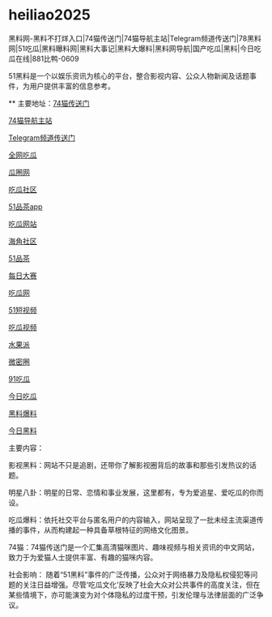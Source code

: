 # heiliao2025
黑料网-黑料不打烊入口|74猫传送门|74猫导航主站|Telegram频道传送门|78黑料网|51吃瓜|黑料曝料网|黑料大事记|黑料大爆料|黑料网导航|国产吃瓜|黑料|今日吃瓜在线|881比鸭-0609

51黑料是一个以娱乐资讯为核心的平台，整合影视内容、公众人物新闻及话题事件，为用户提供丰富的信息参考。

** 主要地址：<a href="https://74mao.com/">74猫传送门</a>

<a href="https://74mao.com/">74猫导航主站</a>

<a href="https://74mao.com/">Telegram频道传送门</a>

<a href="https://cg4-21.pages.dev/">全网吃瓜</a>

<a href="https://cg6-21.pages.dev/">瓜圈网</a>

<a href="https://cg5-24.pages.dev/">吃瓜社区</a>

<a href="https://pc10-24.pages.dev/">51品茶app</a>

<a href="https://cg1-27.pages.dev/">吃瓜网站</a>

<a href="https://cg8-12.pages.dev/">海角社区</a>

<a href="https://pc8-34.pages.dev/">51品茶</a>

<a href="https://pc1-26.pages.dev/">每日大赛</a>

<a href="https://cg1-39.pages.dev/">吃瓜网</a>

<a href="https://pc2-25.pages.dev/">51短视频</a>

<a href="https://cg9-07.pages.dev/">吃瓜视频</a>

<a href="https://shuiguopai05.pages.dev/">水果派</a>

<a href="https://weimiquan-5.pages.dev/">微密圈</a>

<a href="https://heiliaohongling.pages.dev/">91吃瓜</a>

<a href="https://91chiguajin.pages.dev/">今日吃瓜</a>

<a href="https://91chiguahei.pages.dev/">黑料爆料</a>

<a href="https://heiliaochiguada.pages.dev/">今日黑料</a>

主要内容：

影视黑料：网站不只是追剧，还带你了解影视圈背后的故事和那些引发热议的话题。

明星八卦：明星的日常、恋情和事业发展，这里都有，专为爱追星、爱吃瓜的你而设。

吃瓜爆料：依托社交平台与匿名用户的内容输入，网站呈现了一批未经主流渠道传播的事件，从而构建起一种具备草根特征的网络文化图景。

74猫：74猫传送门是一个汇集高清猫咪图片、趣味视频与相关资讯的中文网站，致力于为爱猫人士提供丰富、有趣的猫咪内容。

社会影响：
随着“51黑料”事件的广泛传播，公众对于网络暴力及隐私权侵犯等问题的关注日益增强。尽管‘吃瓜文化’反映了社会大众对公共事件的高度关注，但在某些情境下，亦可能演变为对个体隐私的过度干预，引发伦理与法律层面的广泛争议。
